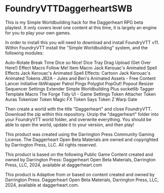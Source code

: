 # FoundryVTTDaggerheartSWB
This is my Simple Worldbuilding hack for the Daggerheart RPG beta playtest. It only covers level one content at this time, it is largely an engine for you to play your own games.

In order to install this you will need to download and install FoundryVTT v11. Within FoundryVTT install the "Simple Worldbuilding" system, and the following modules:

Auto-Rotate
Break Time
Dice so Nice!
Dice Tray
Drag Upload (Get Over Here!)
Effect Macro
Follow Me!
Item Macro
Jack Kerouac's Animated Spell Effects
Jack Kerouac's Animated Spell Effects: Cartoon
Jack Kerouac's Animated Tokens
JB2A - Jules and Ben's Animated Assets - Free Content
Lancer Initiative
libWrapper
Patrol
Pings
Polyglot
PopOut!
Popout Resizer
Sequencer
Settings Extender
Simple Worldbuilding Plus
socketlib
Tagger
Template Macro
The Forge
Tidy UI - Game Settings
Token Attacher
Token Auras
Tokenizer
Token Magic FX
Token Says
Token Z
Warp Gate

Then create a world with the title "Daggerheart" and close FoundryVTT. Download the zip within this repository. Unzip the "daggerheart" folder into your FoundryVTT world folder, and overwrite everything. You should be able to open the world, update it to your version, and  then play!

This product was created using the Darrington Press Community Gaming License. The Daggerheart Open Beta Materials are owned and copyrighted by Darrington Press, LLC. All rights reserved.

This product is based on the following Public Game Content created and owned by Darrington Press: Daggerheart Open Beta Materials, Darrington Press, LLC, 2024, available at daggerheart.com

This product is Adaptive from or based on content created and owned by Darrington Press. Daggerheart Open Beta Materials, Darrington Press, LLC, 2024, available at daggerheart.com.
